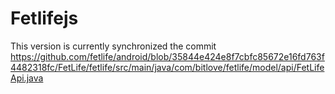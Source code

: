 # Fetlifejs

This version is currently synchronized the commit 
https://github.com/fetlife/android/blob/35844e424e8f7cbfc85672e16fd763f4482318fc/FetLife/fetlife/src/main/java/com/bitlove/fetlife/model/api/FetLifeApi.java